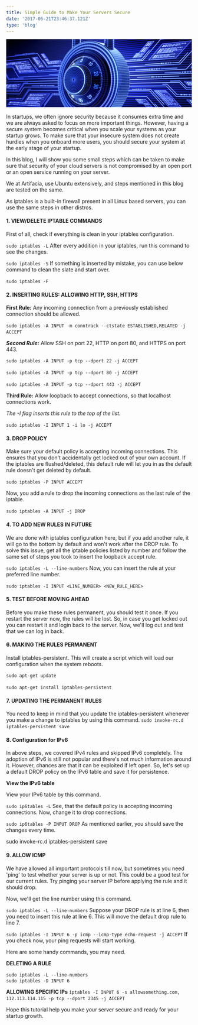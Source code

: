 ```yaml
---
title: Simple Guide to Make Your Servers Secure
date: '2017-06-21T23:46:37.121Z'
type: 'blog'
---
```



![A digital lock for vault!](./digital-lock-vault.jpeg)

In startups, we often ignore security because it consumes extra time and we are always asked to focus on more important things. However, having a secure system becomes critical when you scale your systems as your startup grows. To make sure that your insecure system does not create hurdles when you onboard more users, you should secure your system at the early stage of your startup.

In this blog, I will show you some small steps which can be taken to make sure that security of your cloud servers is not compromised by an open port or an open service running on your server.

We at Artifacia, use Ubuntu extensively, and steps mentioned in this blog are tested on the same.

As iptables is a built-in firewall present in all Linux based servers, you can use the same steps in other distros.

#### 1. VIEW/DELETE IPTABLE COMMANDS
First of all, check if everything is clean in your iptables configuration.

```sudo iptables -L```
After every addition in your iptables, run this command to see the changes.

```sudo iptables -S```
If something is inserted by mistake, you can use below command to clean the slate and start over.

```sudo iptables -F```

#### 2. INSERTING RULES: ALLOWING HTTP, SSH, HTTPS
**First Rule:** Any incoming connection from a previously established connection should be allowed.

```sudo iptables -A INPUT -m conntrack --ctstate ESTABLISHED,RELATED -j ACCEPT```

***Second Rule:*** Allow SSH on port 22, HTTP on port 80, and HTTPS on port 443.

```
sudo iptables -A INPUT -p tcp --dport 22 -j ACCEPT

sudo iptables -A INPUT -p tcp --dport 80 -j ACCEPT

sudo iptables -A INPUT -p tcp --dport 443 -j ACCEPT
```

**Third Rule:** Allow loopback to accept connections, so that localhost connections work. 

*The -I flag inserts this rule to the top of the list.*

```sudo iptables -I INPUT 1 -i lo -j ACCEPT```

#### 3. DROP POLICY
Make sure your default policy is accepting incoming connections. This ensures that you don't accidentally get locked out of your own account. If the iptables are flushed/deleted, this default rule will let you in as the default rule doesn't get deleted by default.

```sudo iptables -P INPUT ACCEPT```

Now, you add a rule to drop the incoming connections as the last rule of the iptable.

```sudo iptables -A INPUT -j DROP```

#### 4. TO ADD NEW RULES IN FUTURE
We are done with iptables configuration here, but if you add another rule, it will go to the bottom by default and won't work after the DROP rule. To solve this issue, get all the iptable policies listed by number and follow the same set of steps you took to insert the loopback accept rule.

```sudo iptables -L --line-numbers```
Now, you can insert the rule at your preferred line number.

```sudo iptables -I INPUT <LINE_NUMBER> <NEW_RULE_HERE>```

#### 5. TEST BEFORE MOVING AHEAD
Before you make these rules permanent, you should test it once. If you restart the server now, the rules will be lost. So, in case you get locked out you can restart it and login back to the server. Now, we'll log out and test that we can log in back.

#### 6. MAKING THE RULES PERMANENT
Install iptables-persistent. This will create a script which will load our configuration when the system reboots.
```
sudo apt-get update

sudo apt-get install iptables-persistent
```

#### 7. UPDATING THE PERMANENT RULES
You need to keep in mind that you update the iptables-persistent whenever you make a change to iptables by using this command.
```sudo invoke-rc.d iptables-persistent save```

#### 8. Configuration for IPv6
In above steps, we covered IPv4 rules and skipped IPv6 completely. The adoption of IPv6 is still not popular and there's not much information around it. However, chances are that it can be exploited if left open. So, let's set up a default DROP policy on the IPv6 table and save it for persistence.

**View the IPv6 table**

View your IPv6 table by this command.

```sudo ip6tables -L```
See, that the default policy is accepting incoming connections. Now, change it to drop connections.

```sudo ip6tables -P INPUT DROP```
As mentioned earlier, you should save the changes every time.

sudo invoke-rc.d iptables-persistent save

#### 9. ALLOW ICMP
We have allowed all important protocols till now, but sometimes you need 'ping' to test whether your server is up or not. This could be a good test for our current rules. Try pinging your server IP before applying the rule and it should drop.

Now, we'll get the line number using this command.

```sudo iptables -L --line-numbers```
Suppose your DROP rule is at line 6, then you need to insert this rule at line 6. This will move the default drop rule to line 7.

```sudo iptables -I INPUT 6 -p icmp --icmp-type echo-request -j ACCEPT```
If you check now, your ping requests will start working.

Here are some handy commands, you may need.

**DELETING A RULE**

```
sudo iptables -L --line-numbers
sudo iptables -D INPUT 6
```

**ALLOWING SPECIFIC IPs**
```iptables -I INPUT 6 -s allowsomething.com, 112.113.114.115 -p tcp --dport 2345 -j ACCEPT```

Hope this tutorial help you make your server secure and ready for your startup growth.